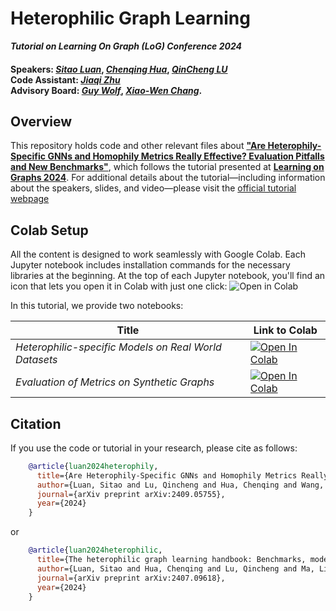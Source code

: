 # Heterophilic Graph Learning <br>
***Tutorial on Learning On Graph (LoG) Conference 2024***
#### Speakers: [*Sitao Luan*](https://scholar.google.com/citations?user=Ouoi7yYAAAAJ&hl=zh-CN&oi=sra), [*Chenqing Hua*](https://willhua127.github.io/), [*QinCheng LU*](https://scholar.google.com/citations?user=7AeDHiMAAAAJ&hl=en)<br>Code Assistant: [*Jiaqi Zhu*](https://www.linkedin.com/in/jackie-zhu1905/)<br>Advisory Board: [*Guy Wolf*](https://mila.quebec/en/directory/guy-wolf), [*Xiao-Wen Chang*](https://www.cs.mcgill.ca/~chang/).

## Overview

This repository holds code and other relevant files about
**["Are Heterophily-Specific GNNs and Homophily Metrics Really Effective? Evaluation Pitfalls and New Benchmarks"](https://arxiv.org/abs/2409.05755)**, 
which follows the tutorial presented at [**Learning on Graphs 2024**](https://logconference.org/).
For additional details about the tutorial—including information about the speakers, slides, and video—please visit the 
[official tutorial webpage](https://sites.google.com/mila.quebec/heterophilic-graph-learning/home) 



## Colab Setup

All the content is designed to work seamlessly with Google Colab. 
Each Jupyter notebook includes installation commands for the necessary libraries at the beginning. 
At the top of each Jupyter notebook, you'll find an icon that lets you open it in Colab with just one click:
![Open in Colab](https://colab.research.google.com/assets/colab-badge.svg)

In this tutorial, we provide two notebooks: 

| Title                                     | Link to Colab                                                                                                                                                                                                                        |
|-------------------------------------------|--------------------------------------------------------------------------------------------------------------------------------------------------------------------------------------------------------------------------------------|
| *Heterophilic-specific Models on Real World Datasets*     | [![Open In Colab](https://colab.research.google.com/assets/colab-badge.svg)](https://colab.research.google.com/github/turja16/HeterophilicGraphLearningTutorial/blob/main/01_Part_I_Graph_Models_on_Real_World_Dataset.ipynb)       |
| *Evaluation of Metrics on Synthetic Graphs* | [![Open In Colab](https://colab.research.google.com/assets/colab-badge.svg)](https://colab.research.google.com/github/turja16/HeterophilicGraphLearningTutorial/blob/main/02_Part_II_Heterophily_Metrics_on_Synthetic_Graphs.ipynb) |


## Citation
If you use the code or tutorial in your research, please cite as follows:
```bibtex
    @article{luan2024heterophily,
      title={Are Heterophily-Specific GNNs and Homophily Metrics Really Effective? Evaluation Pitfalls and New Benchmarks},
      author={Luan, Sitao and Lu, Qincheng and Hua, Chenqing and Wang, Xinyu and Zhu, Jiaqi and Chang, Xiao-Wen and Wolf, Guy and Tang, Jian},
      journal={arXiv preprint arXiv:2409.05755},
      year={2024}
    }
```
or
```bibtex
    @article{luan2024heterophilic,
      title={The heterophilic graph learning handbook: Benchmarks, models, theoretical analysis, applications and challenges},
      author={Luan, Sitao and Hua, Chenqing and Lu, Qincheng and Ma, Liheng and Wu, Lirong and Wang, Xinyu and Xu, Minkai and Chang, Xiao-Wen and Precup, Doina and Ying, Rex and others},
      journal={arXiv preprint arXiv:2407.09618},
      year={2024}
    }
```


